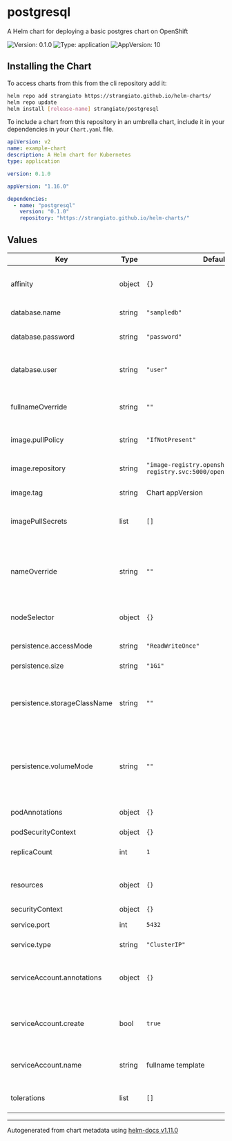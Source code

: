 # postgresql

A Helm chart for deploying a basic postgres chart on OpenShift

![Version: 0.1.0](https://img.shields.io/badge/Version-0.1.0-informational?style=flat-square) ![Type: application](https://img.shields.io/badge/Type-application-informational?style=flat-square) ![AppVersion: 10](https://img.shields.io/badge/AppVersion-10-informational?style=flat-square)

## Installing the Chart

To access charts from this from the cli repository add it:

```sh
helm repo add strangiato https://strangiato.github.io/helm-charts/
helm repo update
helm install [release-name] strangiato/postgresql
```

To include a chart from this repository in an umbrella chart, include it in your dependencies in your `Chart.yaml` file.

```yaml
apiVersion: v2
name: example-chart
description: A Helm chart for Kubernetes
type: application

version: 0.1.0

appVersion: "1.16.0"

dependencies:
  - name: "postgresql"
    version: "0.1.0"
    repository: "https://strangiato.github.io/helm-charts/"
```

## Values

| Key | Type | Default | Description |
|-----|------|---------|-------------|
| affinity | object | `{}` | Affinity configuration for the postgresql pod |
| database.name | string | `"sampledb"` | The name of the database |
| database.password | string | `"password"` | The password for the database |
| database.user | string | `"user"` | The user name that will be created for the database |
| fullnameOverride | string | `""` | String to fully override fullname template |
| image.pullPolicy | string | `"IfNotPresent"` | The docker image pull policy |
| image.repository | string | `"image-registry.openshift-image-registry.svc:5000/openshift/postgresql"` | The image repository to use |
| image.tag | string | Chart appVersion | The image tag to use |
| imagePullSecrets | list | `[]` | The image pull secret for the image repository |
| nameOverride | string | `""` | String to partially override fullname template (will maintain the release name) |
| nodeSelector | object | `{}` | Node selector for the postgresql pod |
| persistence.accessMode | string | `"ReadWriteOnce"` | Read/Write mode of the PVC |
| persistence.size | string | `"1Gi"` | Size of the PVC |
| persistence.storageClassName | string | `""` | Storage class name used to create the PVC.   If not provided the default storage class will be utilized. |
| persistence.volumeMode | string | `""` | Volume mode used to create the PVC.   If not provided the default volume mode will be utilized. |
| podAnnotations | object | `{}` | Map of annotations to add to the pods |
| podSecurityContext | object | `{}` |  |
| replicaCount | int | `1` | replicas of postgresql server |
| resources | object | `{}` | Resource configuration for the postgresql pod |
| securityContext | object | `{}` |  |
| service.port | int | `5432` | postgresql server port |
| service.type | string | `"ClusterIP"` | Kubernetes Service type |
| serviceAccount.annotations | object | `{}` | Additional custom annotations for the ServiceAccount |
| serviceAccount.create | bool | `true` | Enable creation of ServiceAccount for postgresql pod |
| serviceAccount.name | string | fullname template | The name of the ServiceAccount to use. |
| tolerations | list | `[]` | Tolerations for the postgresql pod |

----------------------------------------------
Autogenerated from chart metadata using [helm-docs v1.11.0](https://github.com/norwoodj/helm-docs/releases/v1.11.0)

